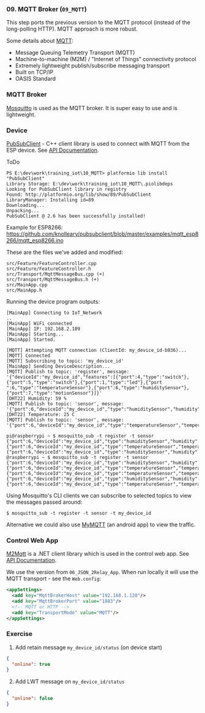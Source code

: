 ### 09. MQTT Broker (`09_MQTT`)
This step ports the previous version to the MQTT protocol (instead of the long-polling HTTP).
MQTT approach is more robust.

Some details about [MQTT](http://mqtt.org):
* Message Queuing Telemetry Transport (MQTT)
* Machine-to-machine (M2M) / "Internet of Things" connectivity protocol
* Extremely lightweight publish/subscribe messaging transport
* Built on TCP/IP
* OASIS Standard

### MQTT Broker

[Mosquitto](https://mosquitto.org/) is used as the MQTT broker. It is super easy to use and is lightweight.

### Device

[PubSubClient](http://platformio.org/lib/show/89/PubSubClient) - C++ client library is used to connect with MQTT from the ESP device. See [API Documentation](http://pubsubclient.knolleary.net/api.html).

ToDo

```
PS E:\dev\work\training_iot\10_MQTT> platformio lib install "PubSubClient"
Library Storage: E:\dev\work\training_iot\10_MQTT\.piolibdeps
Looking for PubSubClient library in registry
Found: http://platformio.org/lib/show/89/PubSubClient
LibraryManager: Installing id=89
Downloading...
Unpacking...
PubSubClient @ 2.6 has been successfully installed!
```

Example for ESP8266:
https://github.com/knolleary/pubsubclient/blob/master/examples/mqtt_esp8266/mqtt_esp8266.ino

These are the files we've added and modified:
```
src/Feature/FeatureController.cpp
src/Feature/FeatureController.h
src/Transport/MqttMessageBus.cpp (+)
src/Transport/MqttMessageBus.h (+)
src/MainApp.cpp
src/MainApp.h
```

Running the device program outputs:

```
[MainApp] Connecting to IoT_Network
..
[MainApp] WiFi connected
[MainApp] IP: 192.168.2.109
[MainApp] Starting...
[MainApp] Started.

[MQTT] Attempting MQTT connection (ClientId: my_device_id-b936)...
[MQTT] Connected
[MQTT] Subscribing to topic: 'my_device_id'
[MainApp] Sending DeviceDescription...
[MQTT] Publish to topic: 'register', message: '{"deviceId":"my_device_id","features":[{"port":4,"type":"switch"},{"port":5,"type":"switch"},{"port":1,"type":"led"},{"port
":6,"type":"temperatureSensor"},{"port":6,"type":"humiditySensor"},{"port":7,"type":"motionSensor"}]}'
[DHT22] Humidity: 59 %
[MQTT] Publish to topic: 'sensor', message: '{"port":6,"deviceId":"my_device_id","type":"humiditySensor","humidity":59.80}'
[DHT22] Temperature: 25 C
[MQTT] Publish to topic: 'sensor', message: '{"port":6,"deviceId":"my_device_id","type":"temperatureSensor","temperature":25.00}'
```

```
pi@raspberrypi ~ $ mosquitto_sub -t register -t sensor
{"port":6,"deviceId":"my_device_id","type":"humiditySensor","humidity":59.80}
{"port":6,"deviceId":"my_device_id","type":"temperatureSensor","temperature":25.00}
{"port":6,"deviceId":"my_device_id","type":"humiditySensor","humidity":59.80}
@raspberrypi ~ $ mosquitto_sub -t register -t sensor
{"port":6,"deviceId":"my_device_id","type":"humiditySensor","humidity":59.80}
{"port":6,"deviceId":"my_device_id","type":"temperatureSensor","temperature":25.00}
{"port":6,"deviceId":"my_device_id","type":"temperatureSensor","temperature":25.00}
{"port":6,"deviceId":"my_device_id","type":"humiditySensor","humidity":59.90}
{"port":6,"deviceId":"my_device_id","type":"temperatureSensor","temperature":25.00}
```

Using Mosquitto's CLI clients we can subscribe to selected topics to view the messages passed around:
```
$ mosquitto_sub -t register -t sensor -t my_device_id
```

Alternative we could also use [MyMQTT](https://play.google.com/store/apps/details?id=at.tripwire.mqtt.client) (an android app) to view the traffic.

### Control Web App

[M2Mqtt](https://www.nuget.org/packages/M2Mqtt/) is a .NET client library which is used in the control web app. See [API Documentation](https://m2mqtt.wordpress.com/using-mqttclient/).

We use the version from `06_JSON_2Relay_App`.
When run locally it will use the MQTT transport - see the `Web.config`:

```xml
<appSettings>
  <add key="MqttBrokerHost" value="192.168.1.120"/>
  <add key="MqttBrokerPort" value="1883"/>
  <!-- MQTT or HTTP -->
  <add key="TransportMode" value="MQTT"/>
</appSettings>
```


### Exercise

1. Add retain message `my_device_id/status` (on device start)
  ```json
  {
    "online": true
  }
  ```

2. Add LWT message on `my_device_id/status`

  ```json
  {
    "online": false
  }
  ```
